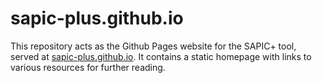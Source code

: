 sapic-plus.github.io
========================

This repository acts as the Github Pages website for the SAPIC+
tool, served at [sapic-plus.github.io](http://sapic-plus.github.io/). It contains a
static homepage with links to various resources for further reading.
